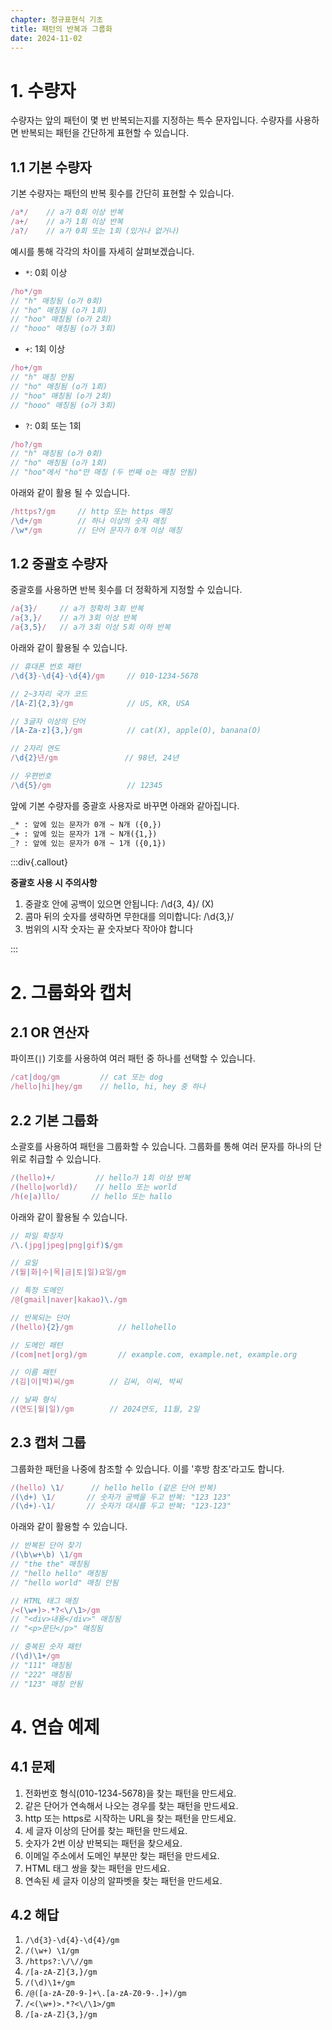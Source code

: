 ```yaml
---
chapter: 정규표현식 기초
title: 패턴의 반복과 그룹화
date: 2024-11-02
---
```


# 1. 수량자

수량자는 앞의 패턴이 몇 번 반복되는지를 지정하는 특수 문자입니다. 수량자를 사용하면 반복되는 패턴을 간단하게 표현할 수 있습니다.

## 1.1 기본 수량자

기본 수량자는 패턴의 반복 횟수를 간단히 표현할 수 있습니다.

```javascript
/a*/    // a가 0회 이상 반복
/a+/    // a가 1회 이상 반복
/a?/    // a가 0회 또는 1회 (있거나 없거나)
```

예시를 통해 각각의 차이를 자세히 살펴보겠습니다.

- `*`: 0회 이상
```javascript
/ho*/gm   
// "h" 매칭됨 (o가 0회)
// "ho" 매칭됨 (o가 1회)
// "hoo" 매칭됨 (o가 2회)
// "hooo" 매칭됨 (o가 3회)
```

- `+`: 1회 이상
```javascript
/ho+/gm   
// "h" 매칭 안됨
// "ho" 매칭됨 (o가 1회)
// "hoo" 매칭됨 (o가 2회)
// "hooo" 매칭됨 (o가 3회)
```

- `?`: 0회 또는 1회
```javascript
/ho?/gm   
// "h" 매칭됨 (o가 0회)
// "ho" 매칭됨 (o가 1회)
// "hoo"에서 "ho"만 매칭 (두 번째 o는 매칭 안됨)
```

아래와 같이 활용 될 수 있습니다.

```javascript
/https?/gm     // http 또는 https 매칭
/\d+/gm        // 하나 이상의 숫자 매칭
/\w*/gm        // 단어 문자가 0개 이상 매칭
```

## 1.2 중괄호 수량자

중괄호를 사용하면 반복 횟수를 더 정확하게 지정할 수 있습니다.

```javascript
/a{3}/     // a가 정확히 3회 반복
/a{3,}/    // a가 3회 이상 반복
/a{3,5}/   // a가 3회 이상 5회 이하 반복
```

아래와 같이 활용될 수 있습니다.

```javascript
// 휴대폰 번호 패턴
/\d{3}-\d{4}-\d{4}/gm     // 010-1234-5678

// 2~3자리 국가 코드
/[A-Z]{2,3}/gm            // US, KR, USA

// 3글자 이상의 단어
/[A-Za-z]{3,}/gm          // cat(X), apple(O), banana(O)

// 2자리 연도
/\d{2}년/gm               // 98년, 24년

// 우편번호
/\d{5}/gm                 // 12345
```

앞에 기본 수량자를 중괄호 사용자로 바꾸면 아래와 같아집니다.

```md
_* : 앞에 있는 문자가 0개 ~ N개 ({0,})
_+ : 앞에 있는 문자가 1개 ~ N개({1,})
_? : 앞에 있는 문자가 0개 ~ 1개 ({0,1})
```

:::div{.callout}

**중괄호 사용 시 주의사항**

1. 중괄호 안에 공백이 있으면 안됩니다: /\d{3, 4}/ (X)
2. 콤마 뒤의 숫자를 생략하면 무한대를 의미합니다: /\d{3,}/
3. 범위의 시작 숫자는 끝 숫자보다 작아야 합니다

:::

# 2. 그룹화와 캡처

## 2.1 OR 연산자

파이프(`|`) 기호를 사용하여 여러 패턴 중 하나를 선택할 수 있습니다.

```javascript
/cat|dog/gm         // cat 또는 dog
/hello|hi|hey/gm    // hello, hi, hey 중 하나
```

## 2.2 기본 그룹화

소괄호를 사용하여 패턴을 그룹화할 수 있습니다. 그룹화를 통해 여러 문자를 하나의 단위로 취급할 수 있습니다.

```javascript
/(hello)+/         // hello가 1회 이상 반복
/(hello|world)/    // hello 또는 world
/h(e|a)llo/       // hello 또는 hallo
```

아래와 같이 활용될 수 있습니다.

```javascript
// 파일 확장자
/\.(jpg|jpeg|png|gif)$/gm

// 요일
/(월|화|수|목|금|토|일)요일/gm

// 특정 도메인
/@(gmail|naver|kakao)\./gm

// 반복되는 단어
/(hello){2}/gm          // hellohello

// 도메인 패턴
/(com|net|org)/gm       // example.com, example.net, example.org

// 이름 패턴
/(김|이|박)씨/gm        // 김씨, 이씨, 박씨

// 날짜 형식
/(연도|월|일)/gm        // 2024연도, 11월, 2일
```

## 2.3 캡처 그룹

그룹화한 패턴을 나중에 참조할 수 있습니다. 이를 '후방 참조'라고도 합니다.

```javascript
/(hello) \1/      // hello hello (같은 단어 반복)
/(\d+) \1/       // 숫자가 공백을 두고 반복: "123 123"
/(\d+)-\1/       // 숫자가 대시를 두고 반복: "123-123"
```

아래와 같이 활용할 수 있습니다.

```javascript
// 반복된 단어 찾기
/(\b\w+\b) \1/gm
// "the the" 매칭됨
// "hello hello" 매칭됨
// "hello world" 매칭 안됨

// HTML 태그 매칭
/<(\w+)>.*?<\/\1>/gm
// "<div>내용</div>" 매칭됨
// "<p>문단</p>" 매칭됨

// 중복된 숫자 패턴
/(\d)\1+/gm
// "111" 매칭됨
// "222" 매칭됨
// "123" 매칭 안됨
```

# 4. 연습 예제

## 4.1 문제
1. 전화번호 형식(010-1234-5678)을 찾는 패턴을 만드세요.
2. 같은 단어가 연속해서 나오는 경우를 찾는 패턴을 만드세요.
3. http 또는 https로 시작하는 URL을 찾는 패턴을 만드세요.
4. 세 글자 이상의 단어를 찾는 패턴을 만드세요.
5. 숫자가 2번 이상 반복되는 패턴을 찾으세요.
6. 이메일 주소에서 도메인 부분만 찾는 패턴을 만드세요.
7. HTML 태그 쌍을 찾는 패턴을 만드세요.
8. 연속된 세 글자 이상의 알파벳을 찾는 패턴을 만드세요.

## 4.2 해답
1. `/\d{3}-\d{4}-\d{4}/gm`
2. `/(\w+) \1/gm`
3. `/https?:\/\//gm`
4. `/[a-zA-Z]{3,}/gm`
5. `/(\d)\1+/gm`
6. `/@([a-zA-Z0-9-]+\.[a-zA-Z0-9-.]+)/gm`
7. `/<(\w+)>.*?<\/\1>/gm`
8. `/[a-zA-Z]{3,}/gm`